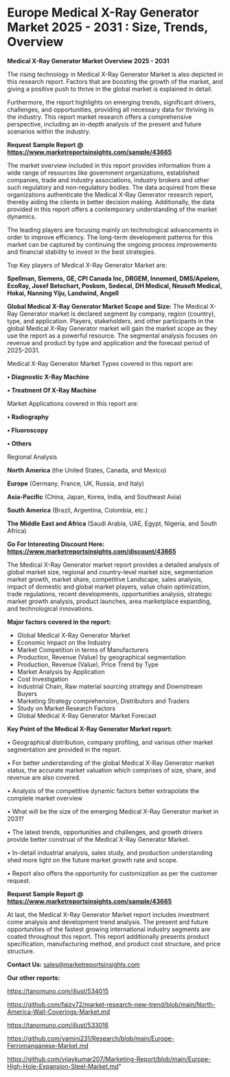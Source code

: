 # Europe Medical X-Ray Generator Market 2025 - 2031 : Size, Trends, Overview

<Strong> Medical X-Ray Generator Market Overview 2025 - 2031</strong>

The rising technology in Medical X-Ray Generator Market is also depicted in this research report. Factors that are boosting the growth of the market, and giving a positive push to thrive in the global market is explained in detail.

Furthermore, the report highlights on emerging trends, significant drivers, challenges, and opportunities, providing all necessary data for thriving in the industry. This report market research offers a comprehensive perspective, including an in-depth analysis of the present and future scenarios within the industry.

<strong>Request Sample Report @ <a href=https://www.marketreportsinsights.com/sample/43665>https://www.marketreportsinsights.com/sample/43665</a></strong>

The market overview included in this report provides information from a wide range of resources like government organizations, established companies, trade and industry associations, industry brokers and other such regulatory and non-regulatory bodies. The data acquired from these organizations authenticate the Medical X-Ray Generator research report, thereby aiding the clients in better decision making. Additionally, the data provided in this report offers a contemporary understanding of the market dynamics.

The leading players are focusing mainly on technological advancements in order to improve efficiency. The long-term development patterns for this market can be captured by continuing the ongoing process improvements and financial stability to invest in the best strategies.

Top Key players of Medical X-Ray Generator Market are:

<strong>Spellman, Siemens, GE, CPI Canada Inc, DRGEM, Innomed, DMS/Apelem, EcoRay, Josef Betschart, Poskom, Sedecal, DH Medical, Neusoft Medical, Hokai, Nanning Yiju, Landwind, Angell</strong>

<strong><b>Global Medical X-Ray Generator Market Scope and Size:</b></strong>
The Medical X-Ray Generator market is declared segment by company, region (country), type, and application. Players, stakeholders, and other participants in the global Medical X-Ray Generator market will gain the market scope as they use the report as a powerful resource. The segmental analysis focuses on revenue and product by type and application and the forecast period of 2025-2031.

Medical X-Ray Generator Market Types covered in this report are:

<strong>•  Diagnostic X-Ray Machine

•  Treatment Of X-Ray Machine</strong>

Market Applications covered in this report are:

<strong>•  Radiography

•  Fluoroscopy

•  Others</strong> 

Regional Analysis

<strong>North America</strong> (the United States, Canada, and Mexico)

<strong>Europe</strong> (Germany, France, UK, Russia, and Italy)

<strong>Asia-Pacific</strong> (China, Japan, Korea, India, and Southeast Asia)

<strong>South America</strong> (Brazil, Argentina, Colombia, etc.)

<strong>The Middle East and Africa</strong> (Saudi Arabia, UAE, Egypt, Nigeria, and South Africa)

<strong>Go For Interesting Discount Here: <a href=https://www.marketreportsinsights.com/discount/43665>https://www.marketreportsinsights.com/discount/43665</a></strong>

The Medical X-Ray Generator market report provides a detailed analysis of global market size, regional and country-level market size, segmentation market growth, market share, competitive Landscape, sales analysis, impact of domestic and global market players, value chain optimization, trade regulations, recent developments, opportunities analysis, strategic market growth analysis, product launches, area marketplace expanding, and technological innovations.

<strong><b>Major factors covered in the report:</b></strong>
<ul>
  <li>Global Medical X-Ray Generator Market </li>
  <li>Economic Impact on the Industry</li>
  <li>Market Competition in terms of Manufacturers</li>
  <li>Production, Revenue (Value) by geographical segmentation</li>
  <li>Production, Revenue (Value), Price Trend by Type</li>
  <li>Market Analysis by Application</li>
  <li>Cost Investigation</li>
  <li>Industrial Chain, Raw material sourcing strategy and Downstream Buyers</li>
  <li>Marketing Strategy comprehension, Distributors and Traders</li>
  <li>Study on Market Research Factors</li>
  <li>Global Medical X-Ray Generator Market Forecast</li>
</ul>

<strong><b>Key Point of the Medical X-Ray Generator Market report:</b></strong>

• Geographical distribution, company profiling, and various other market segmentation are provided in the report.

• For better understanding of the global Medical X-Ray Generator market status, the accurate market valuation which comprises of size, share, and revenue are also covered.

• Analysis of the competitive dynamic factors better extrapolate the complete market overview

• What will be the size of the emerging Medical X-Ray Generator market in 2031?

• The latest trends, opportunities and challenges, and growth drivers provide better construal of the Medical X-Ray Generator Market.

• In-detail industrial analysis, sales study, and production understanding shed more light on the future market growth rate and scope.

• Report also offers the opportunity for customization as per the customer request.

<strong>Request Sample Report @ <a href=https://www.marketreportsinsights.com/sample/43665>https://www.marketreportsinsights.com/sample/43665</a></strong>

At last, the Medical X-Ray Generator Market report includes investment come analysis and development trend analysis. The present and future opportunities of the fastest growing international industry segments are coated throughout this report. This report additionally presents product specification, manufacturing method, and product cost structure, and price structure.

<strong>Contact Us:</strong>
sales@marketreportsinsights.com

<strong>Our other reports:</strong>

<a href=https://tanomuno.com/illust/534015>https://tanomuno.com/illust/534015</a>

<a href=https://github.com/faizy72/market-research-new-trend/blob/main/North-America-Wall-Coverings-Market.md>https://github.com/faizy72/market-research-new-trend/blob/main/North-America-Wall-Coverings-Market.md</a>

<a href=https://tanomuno.com/illust/533016>https://tanomuno.com/illust/533016</a>

<a href=https://github.com/yamini231/Research/blob/main/Europe-Ferromanganese-Market.md>https://github.com/yamini231/Research/blob/main/Europe-Ferromanganese-Market.md</a>

<a href=https://github.com/vijaykumar207/Marketing-Report/blob/main/Europe-High-Hole-Expansion-Steel-Market.md>https://github.com/vijaykumar207/Marketing-Report/blob/main/Europe-High-Hole-Expansion-Steel-Market.md</a>"
